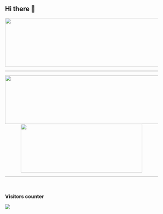 ## Hi there 👋

<!--
**dominoolga/dominoolga** is a ✨ _special_ ✨ repository because its `README.md` (this file) appears on your GitHub profile.

Here are some ideas to get you started:

- 🔭 I’m currently working on ...
- 🌱 I’m currently learning ...
- 👯 I’m looking to collaborate on ...
- 🤔 I’m looking for help with ...
- 💬 Ask me about ...
- 📫 How to reach me: ...
- 😄 Pronouns: ...
- ⚡ Fun fact: ...
-->
<p align="center">
  <img width="700" height="160" src="https://streak-stats.demolab.com?user=dominoolga&theme=highcontrast&hide_border=true&border_radius=5&card_width=800">
</p>


---




<p align="center">
  <img width="600" height="160" src="https://github-readme-stats.vercel.app/api?username=dominoolga&show_icons=true&theme=vision-friendly-dark">
  <img width="400" height="160" src="https://github-readme-stats.vercel.app/api/top-langs/?username=dominoolga&size_weight=0.15&count_weight=0.5&layout=compact&theme=vision-friendly-dark">
</p>
 
---
<br>
<h3> Visitors counter </h3>
<p>
  <a href="https://github.com/ParthGohil21/github-profile-count">
    <img align="center" src="https://profile-counter.glitch.me/{dominoolga}/count.svg" />
    </a>
</p>

</details>
  
<p align="center">
